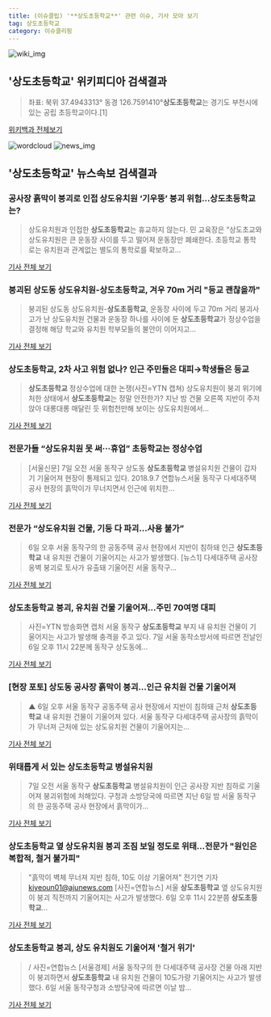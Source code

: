 ```yaml
---
title: (이슈클립) '**상도초등학교**' 관련 이슈, 기사 모아 보기
tag: 상도초등학교
category: 이슈클리핑
---
```

![wiki_img](https://user-images.githubusercontent.com/42597476/44503234-41136a80-a6d0-11e8-9071-6fc6418eafe4.png)
## **'**상도초등학교**'** 위키피디아 검색결과
>좌표: 북위 37.4943313° 동경 126.7591410°**상도초등학교**는 경기도 부천시에 있는 공립 초등학교이다.[1]

<a href="https://ko.wikipedia.org/wiki/상도초등학교" target="_blank">위키백과 전체보기</a>

![wordcloud](https://s3.ap-northeast-2.amazonaws.com/lyrics101-wordcloud/2018-09-07-1536281759.png)
![news_img](https://user-images.githubusercontent.com/42597476/44507050-1206f400-a6e4-11e8-8d98-7ffbfebb353f.png)
## **'**상도초등학교**'** 뉴스속보 검색결과
### 공사장 흙막이 붕괴로 인접 상도유치원 ‘기우뚱’ 붕괴 위험…**상도초등학교**는?

>상도유치원과 인접한 **상도초등학교**는 휴교하지 않는다. 민 교육장은 “상도초교와 상도유치원은 큰 운동장 사이를 두고 떨어져 운동장만 폐쇄한다. 초등학교 통학로는 유치원과 관계없는 별도의 통학로를 확보하고...

<a href="http://news.donga.com/3/all/20180907/91877293/2" target="_blank">기사 전체 보기</a>

### 붕괴된 상도동 상도유치원-**상도초등학교**, 겨우 70m 거리 "등교 괜찮을까"

>붕괴된 상도동 상도유치원-**상도초등학교**, 운동장 사이에 두고 70m 거리  붕괴사고가 난 상도유치원 건물과 운동장 하나를 사이에 둔 **상도초등학교**가 정상수업을 결정해 해당 학교와 유치원 학부모들의 불안이 이어지고...

<a href="http://news20.busan.com/controller/newsController.jsp?newsId=20180907000020" target="_blank">기사 전체 보기</a>

### **상도초등학교**, 2차 사고 위험 없나? 인근 주민들은 대피→학생들은 등교

>**상도초등학교** 정상수업에 대한 논쟁(사진=YTN 캡쳐) 상도유치원이 붕괴 위기에 처한 상태에서 **상도초등학교**는 정말 안전한가? 지난 밤 건물 오른쪽 지반이 주저앉아 대롱대롱 매달린 듯 위험천만해 보이는 상도유치원에서...

<a href="http://www.gnmaeil.com/news/articleView.html?idxno=382044" target="_blank">기사 전체 보기</a>

### 전문가들 “상도유치원 못 써···휴업” 초등학교는 정상수업

>[서울신문] 7일 오전 서울 동작구 상도동 **상도초등학교** 병설유치원 건물이 갑자기 기울어져 현장이 통제되고 있다. 2018.9.7 연합뉴스서울 동작구 다세대주택 공사 현장의 흙막이가 무너지면서 인근에 위치한...

<a href="http://www.seoul.co.kr/news/newsView.php?id=20180907500006&wlog_tag3=naver" target="_blank">기사 전체 보기</a>

### 전문가 “상도유치원 건물, 기둥 다 파괴…사용 불가”

>6일 오후 서울 동작구의 한 공동주택 공사 현장에서 지반이 침하돼 인근 **상도초등학교** 내 유치원 건물이 기울어지는 사고가 발생했다. [뉴스1] 다세대주택 공사장 옹벽 붕괴로 토사가 유출돼 기울어진 서울 동작구...

<a href="http://news.joins.com/article/olink/22542202" target="_blank">기사 전체 보기</a>

### **상도초등학교** 붕괴, 유치원 건물 기울어져…주민 70여명 대피

>사진=YTN 방송화면 캡처 서울 동작구 **상도초등학교** 부지 내 유치원 건물이 기울어지는 사고가 발생해 충격을 주고 있다. 7일 서울 동작소방서에 따르면 전날인 6일 오후 11시 22분께 동작구 상도동에...

<a href="http://www.hkbs.co.kr/news/articleView.html?idxno=482951" target="_blank">기사 전체 보기</a>

### [현장 포토] 상도동 공사장 흙막이 붕괴…인근 유치원 건물 기울어져

>▲ 6일 오후 서울 동작구 공동주택 공사 현장에서 지반이 침하돼 근처 **상도초등학교** 내 유치원 건물이 기울어져 있다.   서울 동작구 다세대주택 공사장의 흙막이가 무너져 근처에 있는 상도유치원 건물이 기울어지는...

<a href="https://news.sbs.co.kr/news/endPage.do?news_id=N1004924299&plink=ORI&cooper=NAVER" target="_blank">기사 전체 보기</a>

### 위태롭게 서 있는 **상도초등학교** 병설유치원

>7일 오전 서울 동작구 **상도초등학교** 병설유치원이 인근 공사장 지반 침하로 기울어져 붕괴위험에 처해있다. 구청과 소방당국에 따르면 지난 6일 밤 서울 동작구의 한 공동주택 공사 현장에서 흙막이가...

<a href="http://news1.kr/photos/view/?3290082" target="_blank">기사 전체 보기</a>

### **상도초등학교** 옆 상도유치원 붕괴 조짐 보일 정도로 위태…전문가 "원인은 복합적, 철거 불가피"

>"흙막이 벽체 무너져 지반 침하, 10도 이상 기울어져" 전기연 기자 kiyeoun01@ajunews.com [사진=연합뉴스] 서울 **상도초등학교** 옆 상도유치원이 붕괴 직전까지 기울어지는 사고가 발생했다.   6일 오후 11시 22분쯤 **상도초등학교**...

<a href="http://www.ajunews.com/view/20180907064241016" target="_blank">기사 전체 보기</a>

### **상도초등학교** 붕괴, 상도 유치원도 기울어져 '철거 위기'

>/ 사진=연합뉴스 [서울경제] 서울 동작구의 한 다세대주택 공사장 건물 아래 지반이 붕괴하면서 **상도초등학교** 내 유치원 건물이 10도가량 기울어지는 사고가 발생했다. 6일 서울 동작구청과 소방당국에 따르면 이날 밤...

<a href="http://www.sedaily.com/NewsView/1S4JLAPVNG" target="_blank">기사 전체 보기</a>


